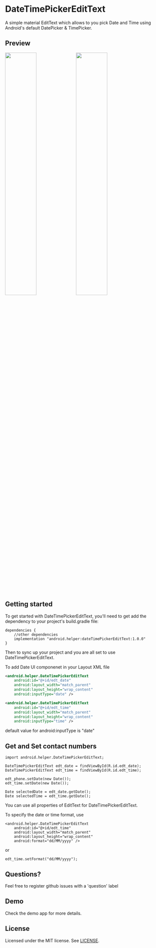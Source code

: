 DateTimePickerEditText
===========

A simple material EditText which allows to you pick Date and Time using Android's default DatePicker & TimePicker.

Preview
---------------
<p>
    <img src="https://i.imgur.com/IiJmpZ2.gif" width="45%" />
    <img src="https://i.imgur.com/LyWFZuW.gif" width="45%" />
</p>

Getting started
---------------

To get started with DateTimePickerEditText, you'll need to get
add the dependency to your project's build.gradle file:
```
dependencies {
    //other dependencies
    implementation "android.helper:dateTimePickerEditText:1.0.0"
}
```
Then to sync up your project and you are all set to use DateTimePickerEditText.

To add Date UI componenet in your Layout XML file
```xml
<android.helper.DateTimePickerEditText
    android:id="@+id/edt_date"
    android:layout_width="match_parent"
    android:layout_height="wrap_content"
    android:inputType="date" />

<android.helper.DateTimePickerEditText
    android:id="@+id/edt_time"
    android:layout_width="match_parent"
    android:layout_height="wrap_content"
    android:inputType="time" />
```

default value for android:inputType is "date"

Get and Set contact numbers
--------

```
import android.helper.DateTimePickerEditText;

DateTimePickerEditText edt_date = findViewById(R.id.edt_date);
DateTimePickerEditText edt_time = findViewById(R.id.edt_time);

edt_phone.setDate(new Date());
edt_time.setDate(new Date());

Date selectedDate = edt_date.getDate();
Date selectedTime = edt_time.getDate();
```

You can use all properties of EditText for DateTimePickerEditText.

To specify the date or time format, use
```
<android.helper.DateTimePickerEditText
    android:id="@+id/edt_time"
    android:layout_width="match_parent"
    android:layout_height="wrap_content"
    android:format="dd/MM/yyyy" />
```

or

```
edt_time.setFormat("dd/MM/yyyy");
```

Questions?
--------
Feel free to register github issues with a 'question' label

Demo
--------
Check the demo app for more details.

License
--------
Licensed under the MIT license. See [LICENSE](LICENSE.md).
